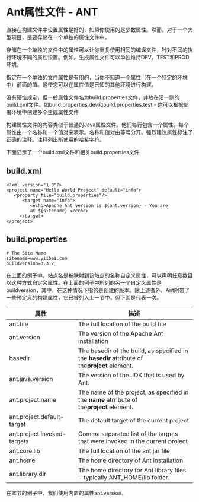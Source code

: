 # Ant属性文件 - ANT

直接在构建文件中设置属性是好的，如果你使用的是少数属性。然而，对于一个大型项目，是要存储在一个单独的属性文件中。

存储在一个单独的文件中的属性可以让你重复使用相同的编译文件，针对不同的执行环境不同的属性设置。例如，生成属性文件可以单独维持DEV，TEST和PROD环境。

指定在一个单独的文件属性是有用的，当你不知道一个属性（在一个特定的环境中）前面的值。这使您可以在属性值是已知的其他环境进行构建。

没有硬性规定，但一般属性文件名为build.properties文件，并放在沿一侧的build.xml文件。如build.properties.dev和build.properties.test - 你可以根据部署环境中创建多个生成属性文件

构建属性文件的内容类似于普通的Java属性文件。他们每行包含一个属性。每个属性由一个名称和一个值对来表示。名称和值对由等号分开。强烈建议属性标注了正确的注释。注释列出所使用的哈希字符。

下面显示了一个build.xml文件和相关build.properties文件

## build.xml

```
<?xml version="1.0"?>
<project name="Hello World Project" default="info">
   <property file="build.properties"/>
      <target name="info">
         <echo>Apache Ant version is ${ant.version} - You are 
         at ${sitename} </echo>
     </target>
</project>
```

## build.properties

```
# The Site Name
sitename=www.yiibai.com
buildversion=3.3.2
```

在上面的例子中，站点名是被映射到该站点的名称自定义属性，可以声明任意数目以这种方式自定义属性。在上面的例子中所列的另一个自定义属性是buildversion，其中，在这种情况下指的是创建的版本。除上述者外，Ant附带了一些预定义的构建属性，它已被列入上一节中，但下面是代表一次。

| 属性 | 描述 |
| --- | --- |
| ant.file | The full location of the build file |
| ant.version | The version of the Apache Ant installation |
| basedir | The basedir of the build, as specified in the **basedir** attribute of the**project** element. |
| ant.java.version | The version of the JDK that is used by Ant. |
| ant.project.name | The name of the project, as specified in the **name** atrribute of the**project** element. |
| ant.project.default-target | The default target of the current project |
| ant.project.invoked-targets | Comma separated list of the targets that were invoked in the current project |
| ant.core.lib | The full location of the ant jar file |
| ant.home | The home directory of Ant installation |
| ant.library.dir | The home directory for Ant library files - typically ANT_HOME/lib folder. |

在本节的例子中，我们使用内置的属性ant.version。

